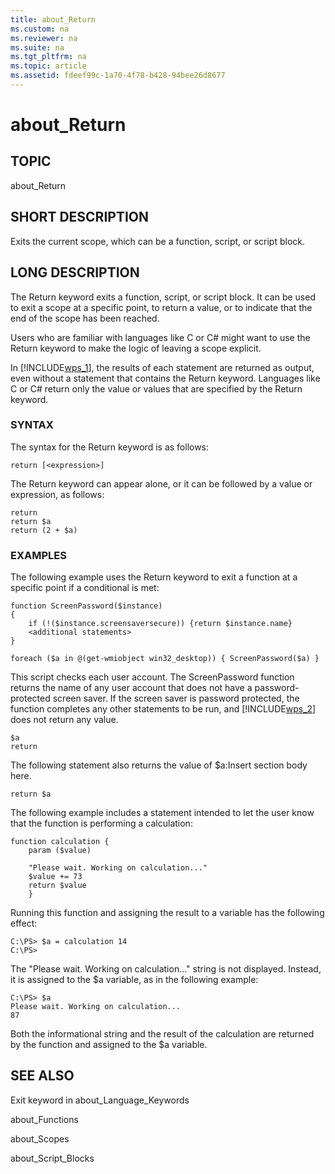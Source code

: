 ```yaml
---
title: about_Return
ms.custom: na
ms.reviewer: na
ms.suite: na
ms.tgt_pltfrm: na
ms.topic: article
ms.assetid: fdeef99c-1a70-4f78-b428-94bee26d8677
---
```

# about_Return
## TOPIC  
 about\_Return  
  
## SHORT DESCRIPTION  
 Exits the current scope, which can be a function, script, or script block.  
  
## LONG DESCRIPTION  
 The Return keyword exits a function, script, or script block. It can be used to exit a scope at a specific point, to return a value, or to indicate that the end of the scope has been reached.  
  
 Users who are familiar with languages like C or C\# might want to use the Return keyword to make the logic of leaving a scope explicit.  
  
 In [!INCLUDE[wps_1]()], the results of each statement are returned as output, even without a statement that contains the Return keyword. Languages like C or C\# return only the value or values that are specified by the Return keyword.  
  
### SYNTAX  
 The syntax for the Return keyword is as follows:  
  
```  
return [<expression>]  
```  
  
 The Return keyword can appear alone, or it can be followed by a value or expression, as follows:  
  
```  
return  
return $a  
return (2 + $a)  
```  
  
### EXAMPLES  
 The following example uses the Return keyword to exit a function at a specific point if a conditional is met:  
  
```  
function ScreenPassword($instance)  
{  
    if (!($instance.screensaversecure)) {return $instance.name}   
    <additional statements>  
}  
  
foreach ($a in @(get-wmiobject win32_desktop)) { ScreenPassword($a) }  
```  
  
 This script checks each user account. The ScreenPassword function returns the name of any user account that does not have a password\-protected screen saver. If the screen saver is password protected, the function completes any other statements to be run, and [!INCLUDE[wps_2]()] does not return any value.  
  
```  
$a  
return  
```  
  
 The following statement also returns the value of $a:Insert section body here.  
  
```  
return $a  
```  
  
 The following example includes a statement intended to let the user know that the function is performing a calculation:  
  
```  
function calculation {  
    param ($value)  
  
    "Please wait. Working on calculation..."  
    $value += 73  
    return $value  
    }  
```  
  
 Running this function and assigning the result to a variable has the following effect:  
  
```  
C:\PS> $a = calculation 14  
C:\PS>  
```  
  
 The "Please wait. Working on calculation..." string is not displayed. Instead, it is assigned to the $a variable, as in the following example:  
  
```  
C:\PS> $a  
Please wait. Working on calculation...  
87  
```  
  
 Both the informational string and the result of the calculation are returned by the function and assigned to the $a variable.  
  
## SEE ALSO  
 Exit keyword in about\_Language\_Keywords  
  
 about\_Functions  
  
 about\_Scopes  
  
 about\_Script\_Blocks